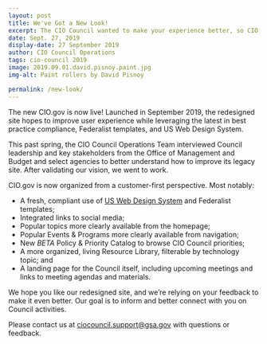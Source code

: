 ```yaml
---
layout: post
title: We've Got a New Look!
excerpt: The CIO Council wanted to make your experience better, so CIO.gov has a new look and feel. Take a look around. Explore our new features. Read more about how we worked to better meet your needs.
date: Sept. 27, 2019
display-date: 27 September 2019
author: CIO Council Operations
tags: cio-council 2019
image: 2019.09.01.david.pisnoy.paint.jpg
img-alt: Paint rollers by David Pisnoy

permalink: /new-look/
---
```


The new CIO.gov is now live! Launched in September 2019, the redesigned site hopes to improve user experience while leveraging the latest in best practice compliance, Federalist templates, and US Web Design System.

This past spring, the CIO Council Operations Team interviewed Council leadership and key stakeholders from the Office of Management and Budget and select agencies to better understand how to improve its legacy site. After validating our vision, we went to work.

CIO.gov is now organized from a customer-first perspective. Most notably:

* A fresh, compliant use of [US Web Design System](https://designsystem.digital.gov/) and Federalist templates;
* Integrated links to social media;
* Popular topics more clearly available from the homepage;
* Popular Events & Programs more clearly available from navigation;
* New *BETA* Policy & Priority Catalog to browse CIO Council priorities;
* A more organized, living Resource Library, filterable by technology topic; and
* A landing page for the Council itself, including upcoming meetings and links to meeting agendas and materials.

We hope you like our redesigned site, and we’re relying on your feedback to make it even better. Our goal is to inform and better connect with you on Council activities.

Please contact us at [ciocouncil.support@gsa.gov](mailto:mailto:ciocouncil.support@gsa.gov) with questions or feedback.
